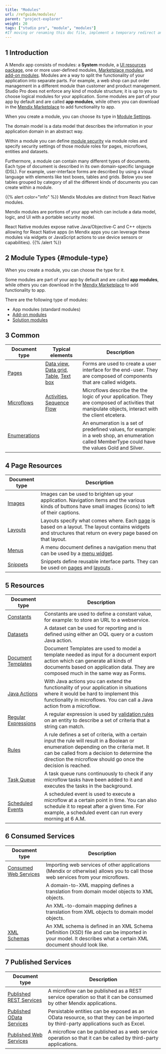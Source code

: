 ```yaml
---
title: "Modules"
url: /refguide/modules/
parent: "project-explorer"
weight: 20
tags: ["studio pro", "module", "modules"]
#If moving or renaming this doc file, implement a temporary redirect and let the respective team know they should update the URL in the product. See Mapping to Products for more details.
---
```


## 1 Introduction

A Mendix app consists of modules: a **System** module, a [UI resources package](ui-resources-package), one or more user-defined modules, [Marketplace modules](/appstore/modules), and [add-on modules](add-on-module). Modules are a way to split the functionality of your application into separate parts. For example, a web shop can put order management in a different module than customer and product management. Studio Pro does not enforce any kind of module structure; it is up to you to choose logical modules for your application. Some modules are part of your app by default and are called **app modules**, while others you can download in the [Mendix Marketplace](https://marketplace.mendix.com/) to add functionality to app.

When you create a module, you can choose its type in [Module Settings](module-settings). 

The domain model is a data model that describes the information in your application domain in an abstract way.

Within a module you can define [module security](module-security) via module roles and specify security settings of those module roles for pages, microflows, entities and datasets.

Furthermore, a module can contain many different types of documents. Each type of document is described in its own domain-specific language (DSL). For example, user-interface forms are described by using a visual language with elements like text boxes, tables and grids. Below you see tables grouped by category of all the different kinds of documents you can create within a module.

{{% alert color="info" %}}
Mendix Modules are distinct from React Native modules. 

Mendix modules are portions of your app which can include a data model, logic, and UI with a portable security model. 

React Native modules expose native Java/Objective-C and C++ objects allowing for React Native apps (in Mendix apps you can leverage these modules via widgets or JavaScript actions to use device sensors or capabilities).
{{% /alert %}}

## 2 Module Types {#module-type}

When you create a module, you can choose the type for it. 

Some modules are part of your app by default and are called **app modules**, while others you can download in the [Mendix Marketplace](https://marketplace.mendix.com/) to add functionality to app.   

There are the following type of modules:

* App modules (standard modules)
* [Add-on modules](/refguide/configure-add-on-and-solution-modules/) 
* [Solution modules](/refguide/configure-add-on-and-solution-modules/)


##  3 Common

| Document type | Typical elements | Description |
| --- | --- | --- |
| [Pages](/refguide/pages/) | [Data view](/refguide/data-view/), [Data grid](/refguide/data-grid/), [Table](/refguide/table/), [Text box](/refguide/text-box/) | Forms are used to create a user interface for the end-user. They are composed of components that are called widgets. |
| [Microflows](/refguide/microflows/) | [Activities](/refguide/activities/), [Sequence Flow](/refguide/sequence-flow/) | Microflows describe the the logic of your application. They are composed of activities that manipulate objects, interact with the client etcetera. |
| [Enumerations](/refguide/enumerations/) |   | An enumeration is a set of predefined values, for example: in a web shop, an enumeration called MemberType could have the values Gold and Silver. |

## 4 Page Resources

| Document type | Description |
| --- | --- |
| [Images](/refguide/images/) | Images can be used to brighten up your application. Navigation items and the various kinds of buttons have small images (icons) to left of their captions. |
| [Layouts](/refguide/layout/) | Layouts specify what comes where. Each  [page](/refguide/page/) is based on a layout. The layout contains widgets and structures that return on every page based on that layout.  |
| [Menus](/refguide/menu/) | A menu document defines a navigation menu that can be used by a  [menu widget](/refguide/menu-widgets/). |
| [Snippets](/refguide/snippet/) | Snippets define reusable interface parts. They can be used on  [pages](/refguide/page/) and  [layouts](/refguide/layout/) . |

## 5 Resources

| Document type | Description |
| --- | --- |
| [Constants](/refguide/constants/) | Constants are used to define a constant value, for example: to store an URL to a webservice. |
| [Datasets](/refguide/data-sets/) | A dataset can be used for reporting and is defined using either an OQL query or a custom Java action. |
| [Document Templates](/refguide/document-templates/) | Document Templates are used to model a template needed as input for a document export action which can generate all kinds of documents based on application data. They are composed much in the same way as Forms. |
| [Java Actions](/refguide/java-actions/) | With Java actions you can extend the functionality of your application in situations where it would be hard to implement this functionality in microflows. You can call a Java action from a microflow. |
| [Regular Expressions](/refguide/regular-expressions/) | A regular expression is used by [validation rules](/refguide/validation-rules/) on an entity to describe a set of criteria that a string can match. |
| [Rules](/refguide/rules/) | A rule defines a set of criteria, with a certain input the rule will result in a Boolean or enumeration depending on the criteria met. It can be called from a decision to determine the direction the microflow should go once the decision is reached. |
| [Task Queue](/refguide/task-queue/) | A task queue runs continuously to check if any microflow tasks have been added to it and executes the tasks in the background. |
| [Scheduled Events](/refguide/scheduled-events/) | A scheduled event is used to execute a microflow at a certain point in time. You can also schedule it to repeat after a given time. For example, a scheduled event can run every morning at 6 A.M. |

## 6 Consumed Services

| Document type | Description |
| --- | --- |
| [Consumed Web Services](/refguide/consumed-web-services/) | Importing web services of other applications (Mendix or otherwise) allows you to call those web services from your microflows. |
|  | A domain-to-XML mapping defines a translation from domain model objects to XML objects. |
|  | An XML-to-domain mapping defines a translation from XML objects to domain model objects. |
| [XML Schemas](/refguide/xml-schemas/) | An XML schema is defined in an XML Schema Definition (XSD) file and can be imported in your model. It describes what a certain XML document should look like. |

## 7 Published Services

| Document type | Description |
| --- | --- |
| [Published REST Services](/refguide/published-rest-services/) | A microflow can be published as a REST service operation so that it can be consumed by other Mendix applications. |
| [Published OData Services](/refguide/published-odata-services/) | Persistable entities can be exposed as an OData resource, so that they can be imported by third-party applications such as Excel. |
| [Published Web Services](/refguide/published-web-services/) | A microflow can be published as a web service operation so that it can be called by third-party applications. |
